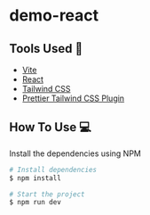 # demo-react

## Tools Used 🔧

- [Vite](https://vitejs.dev/)
- [React](https://create-react-app.dev/docs/getting-started/)
- [Tailwind CSS](https://tailwindcss.com/docs/installation)
- [Prettier Tailwind CSS Plugin](https://tailwindcss.com/docs/editor-setup)

## How To Use 💻

Install the dependencies using NPM

```bash
# Install dependencies
$ npm install

# Start the project
$ npm run dev
```
